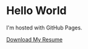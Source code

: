 <html>
<body>
<h1>Hello World</h1>
<p>I'm hosted with GitHub Pages.</p>
<a href="/temp.txt" download>Download My Resume</a>
</body>
</html>
